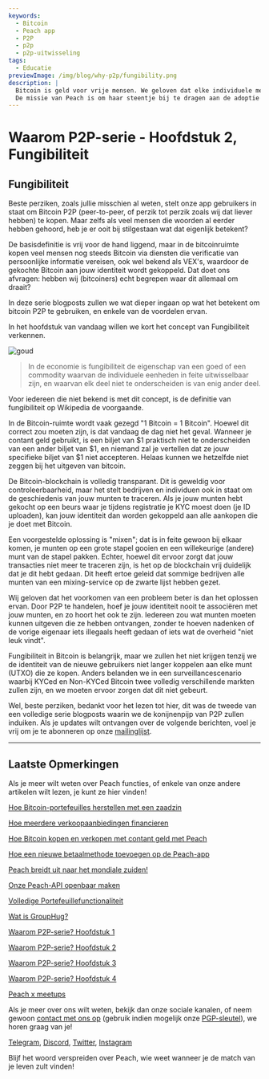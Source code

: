 ```yaml
---
keywords:
  - Bitcoin
  - Peach app
  - P2P
  - p2p
  - p2p-uitwisseling
tags:
  - Educatie
previewImage: /img/blog/why-p2p/fungibility.png
description: |
  Bitcoin is geld voor vrije mensen. We geloven dat elke individuele mens het recht heeft om te kiezen welk geld hij gebruikt om zijn rijkdom, het resultaat van zijn werk, zijn tijd en energie op te slaan.
  De missie van Peach is om haar steentje bij te dragen aan de adoptie van Bitcoin in handen van mensen.
---
```


# Waarom P2P-serie - Hoofdstuk 2, Fungibiliteit

## Fungibiliteit

Beste perziken, zoals jullie misschien al weten, stelt onze app gebruikers in staat om Bitcoin P2P (peer-to-peer, of perzik tot perzik zoals wij dat liever hebben) te kopen. Maar zelfs als veel mensen die woorden al eerder hebben gehoord, heb je er ooit bij stilgestaan wat dat eigenlijk betekent?

De basisdefinitie is vrij voor de hand liggend, maar in de bitcoinruimte kopen veel mensen nog steeds Bitcoin via diensten die verificatie van persoonlijke informatie vereisen, ook wel bekend als VEX's, waardoor de gekochte Bitcoin aan jouw identiteit wordt gekoppeld. Dat doet ons afvragen: hebben wij (bitcoiners) echt begrepen waar dit allemaal om draait?

In deze serie blogposts zullen we wat dieper ingaan op wat het betekent om bitcoin P2P te gebruiken, en enkele van de voordelen ervan.

In het hoofdstuk van vandaag willen we kort het concept van Fungibiliteit verkennen.

![goud](/img/blog/why-p2p/fungibility.png)

> In de economie is fungibiliteit de eigenschap van een goed of een commodity waarvan de individuele eenheden in feite uitwisselbaar zijn, en waarvan elk deel niet te onderscheiden is van enig ander deel.

Voor iedereen die niet bekend is met dit concept, is de definitie van fungibiliteit op Wikipedia de voorgaande.

In de Bitcoin-ruimte wordt vaak gezegd "1 Bitcoin = 1 Bitcoin". Hoewel dit correct zou moeten zijn, is dat vandaag de dag niet het geval. Wanneer je contant geld gebruikt, is een biljet van $1 praktisch niet te onderscheiden van een ander biljet van $1, en niemand zal je vertellen dat ze jouw specifieke biljet van $1 niet accepteren. Helaas kunnen we hetzelfde niet zeggen bij het uitgeven van bitcoin.

De Bitcoin-blockchain is volledig transparant. Dit is geweldig voor controleerbaarheid, maar het stelt bedrijven en individuen ook in staat om de geschiedenis van jouw munten te traceren. Als je jouw munten hebt gekocht op een beurs waar je tijdens registratie je KYC moest doen (je ID uploaden), kan jouw identiteit dan worden gekoppeld aan alle aankopen die je doet met Bitcoin.

Een voorgestelde oplossing is "mixen"; dat is in feite gewoon bij elkaar komen, je munten op een grote stapel gooien en een willekeurige (andere) munt van de stapel pakken. Echter, hoewel dit ervoor zorgt dat jouw transacties niet meer te traceren zijn, is het op de blockchain vrij duidelijk dat je dit hebt gedaan. Dit heeft ertoe geleid dat sommige bedrijven alle munten van een mixing-service op de zwarte lijst hebben gezet.

Wij geloven dat het voorkomen van een probleem beter is dan het oplossen ervan. Door P2P te handelen, hoef je jouw identiteit nooit te associëren met jouw munten, en zo hoort het ook te zijn. Iedereen zou wat munten moeten kunnen uitgeven die ze hebben ontvangen, zonder te hoeven nadenken of de vorige eigenaar iets illegaals heeft gedaan of iets wat de overheid "niet leuk vindt".

Fungibiliteit in Bitcoin is belangrijk, maar we zullen het niet krijgen tenzij we de identiteit van de nieuwe gebruikers niet langer koppelen aan elke munt (UTXO) die ze kopen. Anders belanden we in een surveillancescenario waarbij KYCed en Non-KYCed Bitcoin twee volledig verschillende markten zullen zijn, en we moeten ervoor zorgen dat dit niet gebeurt.

Wel, beste perziken, bedankt voor het lezen tot hier, dit was de tweede van een volledige serie blogposts waarin we de konijnenpijp van P2P zullen induiken. Als je updates wilt ontvangen over de volgende berichten, voel je vrij om je te abonneren op onze [mailinglijst](https://peachbitcoin.com).

---

## Laatste Opmerkingen

Als je meer wilt weten over Peach functies, of enkele van onze andere artikelen wilt lezen, je kunt ze hier vinden!

[Hoe Bitcoin-portefeuilles herstellen met een zaadzin](https://peachbitcoin.com/nl/blog/how-to-restore-peach-wallet/)

[Hoe meerdere verkoopaanbiedingen financieren](https://peachbitcoin.com/nl/blog/funding-multiple-sell-offers/)

[Hoe Bitcoin kopen en verkopen met contant geld met Peach](https://peachbitcoin.com/nl/blog/how-to-buy-and-sell-bitcoin-with-cash-using-peach/)

[Hoe een nieuwe betaalmethode toevoegen op de Peach-app](https://peachbitcoin.com/nl/blog/how-to-add-a-payment-method/)

[Peach breidt uit naar het mondiale zuiden!](https://peachbitcoin.com/nl/blog/peach-expands-to-the-global-south/)

[Onze Peach-API openbaar maken](https://peachbitcoin.com/nl/blog/making-our-peach-api-public/)

[Volledige Portefeuillefunctionaliteit](https://peachbitcoin.com/nl/blog/full-wallet-functionality/)

[Wat is GroupHug?](https://peachbitcoin.com/nl/blog/group-hug/)

[Waarom P2P-serie? Hoofdstuk 1](https://peachbitcoin.com/nl/blog/why-p2p-chapter-1/)

[Waarom P2P-serie? Hoofdstuk 2](https://peachbitcoin.com/nl/blog/why-p2p-chapter-2/)

[Waarom P2P-serie? Hoofdstuk 3](https://peachbitcoin.com/nl/blog/why-p2p-chapter-3-circular-economies/)

[Waarom P2P-serie? Hoofdstuk 4](https://peachbitcoin.com/nl/blog/why-p2p-chapter-4-chains-of-trust/)

[Peach x meetups](https://peachbitcoin.com/nl/blog/peach-for-meetups/)

Als je meer over ons wilt weten, bekijk dan onze sociale kanalen, of neem gewoon [contact met ons op](mailto:hello@peachbitcoin.com) (gebruik indien mogelijk onze [PGP-sleutel](https://keys.openpgp.org/vks/v1/by-fingerprint/48339A19645E2E53488E0E5479E1B270FACD1BD2)), we horen graag van je!

[Telegram](https://t.me/peachtopeach), [Discord](https://discord.gg/ypeHz3SW54), [Twitter](https://twitter.com/peachbitcoin), [Instagram](https://instagram.com/peachbitcoin)

Blijf het woord verspreiden over Peach, wie weet wanneer je de match van je leven zult vinden!

